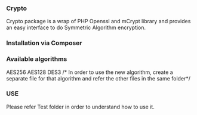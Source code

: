 ### Crypto

Crypto package is a wrap of PHP Openssl and mCrypt library and provides an easy 
interface to do Symmetric Algorithm encryption.

### Installation via Composer


### Available algorithms
AES256
AES128
DES3
/* In order to use the new algorithm, create a separate file for that algorithm
and refer the other files in the same folder*/

### USE
Please refer Test folder in order to understand how to use it.